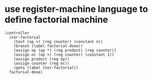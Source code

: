 # use register-machine language to define factorial machine

```
(controller
  iter-factorial
    (test (op >) (reg counter) (constant n))
    (branch (label factorial-done))
    (assign np (op *) (reg product) (reg counter))
    (assign nc (op +) (reg counter) (constant 1))
    (assign product (reg np))
    (assign counter (reg nc))
    (goto (label iter-factorial))
  factorial-done)
  ```
